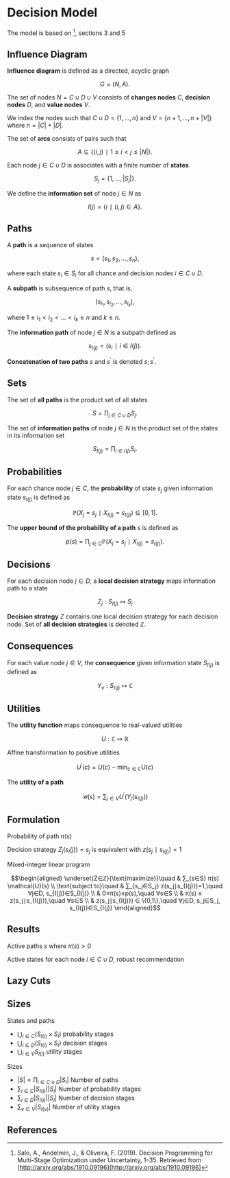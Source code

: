 # Decision Model
The model is based on [^1], sections 3 and 5

## Influence Diagram
**Influence diagram** is defined as a directed, acyclic graph

$$G=(N,A).$$

The set of nodes $N=C∪D∪V$ consists of **changes nodes** $C,$ **decision nodes** $D,$ and **value nodes** $V$.

We index the nodes such that $C∪D=\{1,...,n\}$ and $V=\{n+1,...,n+|V|\}$ where $n=|C|+|D|.$

The set of **arcs** consists of pairs such that

$$A⊆\{(i,j)∣1≤i<j≤|N|\}.$$

Each node $j∈C∪D$ is associates with a finite number of **states**

$$S_j=\{1,...,|S_j|\}.$$

We define the **information set** of node $j∈N$ as

$$I(j)=\{i∣(i,j)∈A\}.$$

## Paths
A **path** is a sequence of states

$$s=(s_1, s_2, ...,s_n),$$

where each state $s_i∈S_i$ for all chance and decision nodes $i∈C∪D.$

A **subpath** is subsequence of path $s,$ that is,

$$(s_{i_1}, s_{i_2}, ..., s_{i_{k}}),$$

where $1≤i_1<i_2<...<i_k≤n$ and $k≤n.$

The **information path** of node $j∈N$ is a subpath defined as

$$s_{I(j)}=(s_i ∣ i∈I(j)).$$

**Concatenation of two paths** $s$ and $s^′$ is denoted $s;s^′.$

## Sets
The set of **all paths** is the product set of all states

$$S=∏_{j∈C∪D} S_j.$$

The set of **information paths** of node $j∈N$ is the product set of the states in its information set

$$S_{I(j)}=∏_{i∈I(j)} S_i.$$

## Probabilities
For each chance node $j∈C$, the **probability** of state $s_j$ given information state $s_{I(j)}$ is defined as

$$ℙ(X_j=s_j∣X_{I(j)}=s_{I(j)})∈[0, 1].$$

The **upper bound of the probability of a path** $s$ is defined as

$$p(s) = ∏_{j∈C} ℙ(X_j=s_j∣X_{I(j)}=s_{I(j)}).$$

## Decisions
For each decision node $j∈D,$ a **local decision strategy** maps information path to a state

$$Z_j:S_{I(j)}↦S_j$$

**Decision strategy** $Z$ contains one local decision strategy for each decision node. Set of **all decision strategies** is denoted $ℤ.$

## Consequences
For each value node $j∈V$, the **consequence** given information state $S_{I(j)}$ is defined as

$$Y_v:S_{I(j)}↦ℂ$$

## Utilities
The **utility function** maps consequence to real-valued utilities

$$U:ℂ↦ℝ$$

Affine transformation to positive utilities

$$U^′(c) = U(c) - \min_{c∈ℂ}U(c)$$

The **utility of a path**

$$\mathcal{U}(s) = ∑_{j∈V} U^′(Y_j(s_{I(j)}))$$

## Formulation
Probability of path $π(s)$

Decision strategy $Z_j(s_I(j))=s_j$ is equivalent with $z(s_j∣s_{I(j)})=1$

Mixed-integer linear program

$$\begin{aligned}
\underset{Z∈ℤ}{\text{maximize}}\quad
& ∑_{s∈S} π(s) \mathcal{U}(s) \\
\text{subject to}\quad
& ∑_{s_j∈S_j} z(s_j∣s_{I(j)})=1,\quad ∀j∈D, s_{I(j)}∈S_{I(j)} \\
& 0≤π(s)≤p(s),\quad ∀s∈S \\
& π(s) ≤ z(s_j∣s_{I(j)}),\quad ∀s∈S \\
& z(s_j∣s_{I(j)}) ∈ \{0,1\},\quad ∀j∈D, s_j∈S_j, s_{I(j)}∈S_{I(j)}
\end{aligned}$$


## Results
Active paths $s$ where $π(s)>0$

Active states for each node $i∈C∪D$, robust recommendation


## Lazy Cuts


## Sizes
States and paths

*  $⋃_{i∈C} (S_{I(i)}×S_i)$ probability stages
*  $⋃_{i∈D} (S_{I(i)}×S_i)$ decision stages
*  $⋃_{i∈V} S_{I(i)}$ utility stages

Sizes

*  $|S|=∏_{i∈C∪D} |S_i|$ Number of paths
*  $∑_{i∈C}|S_{I(i)}| |S_i|$ Number of probability stages
*  $∑_{i∈D}|S_{I(i)}| |S_i|$ Number of decision stages
*  $∑_{v∈V}|S_{I(v)}|$ Number of utility stages


## References
[^1]: Salo, A., Andelmin, J., & Oliveira, F. (2019). Decision Programming for Multi-Stage Optimization under Uncertainty, 1–35. Retrieved from [http://arxiv.org/abs/1910.09196](http://arxiv.org/abs/1910.09196)
